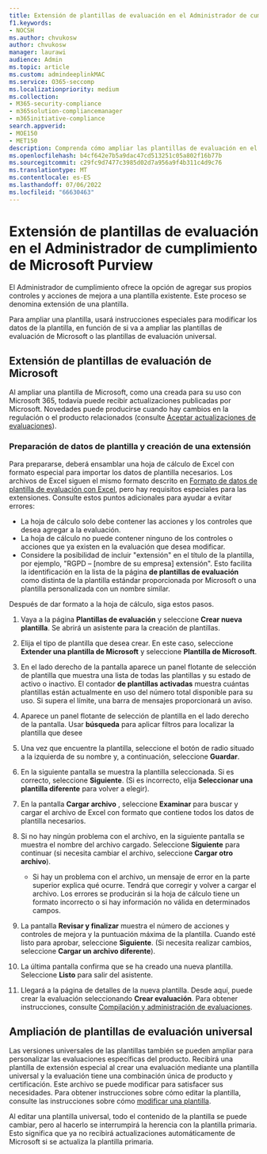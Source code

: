 ```yaml
---
title: Extensión de plantillas de evaluación en el Administrador de cumplimiento de Microsoft Purview
f1.keywords:
- NOCSH
ms.author: chvukosw
author: chvukosw
manager: laurawi
audience: Admin
ms.topic: article
ms.custom: admindeeplinkMAC
ms.service: O365-seccomp
ms.localizationpriority: medium
ms.collection:
- M365-security-compliance
- m365solution-compliancemanager
- m365initiative-compliance
search.appverid:
- MOE150
- MET150
description: Comprenda cómo ampliar las plantillas de evaluación en el Administrador de cumplimiento de Microsoft Purview para agregar y modificar controles.
ms.openlocfilehash: b4cf642e7b5a9dac47cd513251c05a802f16b77b
ms.sourcegitcommit: c29fc9d7477c3985d02d7a956a9f4b311c4d9c76
ms.translationtype: MT
ms.contentlocale: es-ES
ms.lasthandoff: 07/06/2022
ms.locfileid: "66630463"
---
```

# <a name="extend-assessment-templates-in-microsoft-purview-compliance-manager"></a>Extensión de plantillas de evaluación en el Administrador de cumplimiento de Microsoft Purview

El Administrador de cumplimiento ofrece la opción de agregar sus propios controles y acciones de mejora a una plantilla existente. Este proceso se denomina extensión de una plantilla.

Para ampliar una plantilla, usará instrucciones especiales para modificar los datos de la plantilla, en función de si va a ampliar las plantillas de evaluación de Microsoft o las plantillas de evaluación universal.

## <a name="extend-microsoft-assessment-templates"></a>Extensión de plantillas de evaluación de Microsoft

Al ampliar una plantilla de Microsoft, como una creada para su uso con Microsoft 365, todavía puede recibir actualizaciones publicadas por Microsoft. Novedades puede producirse cuando hay cambios en la regulación o el producto relacionados (consulte [Aceptar actualizaciones de evaluaciones](compliance-manager-assessments.md#accept-updates-to-assessments)).

### <a name="prepare-template-data-and-create-extension"></a>Preparación de datos de plantilla y creación de una extensión

Para prepararse, deberá ensamblar una hoja de cálculo de Excel con formato especial para importar los datos de plantilla necesarios. Los archivos de Excel siguen el mismo formato descrito en [Formato de datos de plantilla de evaluación con Excel](compliance-manager-templates-format-excel.md), pero hay requisitos especiales para las extensiones. Consulte estos puntos adicionales para ayudar a evitar errores:

- La hoja de cálculo solo debe contener las acciones y los controles que desea agregar a la evaluación.
- La hoja de cálculo no puede contener ninguno de los controles o acciones que ya existen en la evaluación que desea modificar.
- Considere la posibilidad de incluir "extensión" en el título de la plantilla, por ejemplo, "RGPD – [nombre de su empresa] extensión". Esto facilita la identificación en la lista de la página **de plantillas de evaluación** como distinta de la plantilla estándar proporcionada por Microsoft o una plantilla personalizada con un nombre similar.

Después de dar formato a la hoja de cálculo, siga estos pasos.

1. Vaya a la página **Plantillas de evaluación** y seleccione **Crear nueva plantilla**. Se abrirá un asistente para la creación de plantillas.

2. Elija el tipo de plantilla que desea crear. En este caso, seleccione **Extender una plantilla de Microsoft** y seleccione **Plantilla de Microsoft**.

3. En el lado derecho de la pantalla aparece un panel flotante de selección de plantilla que muestra una lista de todas las plantillas y su estado de activo o inactivo. El contador **de plantillas activadas** muestra cuántas plantillas están actualmente en uso del número total disponible para su uso. Si supera el límite, una barra de mensajes proporcionará un aviso.

4. Aparece un panel flotante de selección de plantilla en el lado derecho de la pantalla. Usar **búsqueda** para aplicar filtros para localizar la plantilla que desee

5. Una vez que encuentre la plantilla, seleccione el botón de radio situado a la izquierda de su nombre y, a continuación, seleccione **Guardar**.

6. En la siguiente pantalla se muestra la plantilla seleccionada. Si es correcto, seleccione **Siguiente**. (Si es incorrecto, elija **Seleccionar una plantilla diferente** para volver a elegir).

7. En la pantalla **Cargar archivo** , seleccione **Examinar** para buscar y cargar el archivo de Excel con formato que contiene todos los datos de plantilla necesarios.

8. Si no hay ningún problema con el archivo, en la siguiente pantalla se muestra el nombre del archivo cargado. Seleccione **Siguiente** para continuar (si necesita cambiar el archivo, seleccione **Cargar otro archivo**).

    - Si hay un problema con el archivo, un mensaje de error en la parte superior explica qué ocurre. Tendrá que corregir y volver a cargar el archivo. Los errores se producirán si la hoja de cálculo tiene un formato incorrecto o si hay información no válida en determinados campos.

9. La pantalla **Revisar y finalizar** muestra el número de acciones y controles de mejora y la puntuación máxima de la plantilla. Cuando esté listo para aprobar, seleccione **Siguiente**. (Si necesita realizar cambios, seleccione **Cargar un archivo diferente**).

10. La última pantalla confirma que se ha creado una nueva plantilla. Seleccione **Listo** para salir del asistente.

11. Llegará a la página de detalles de la nueva plantilla. Desde aquí, puede crear la evaluación seleccionando **Crear evaluación**. Para obtener instrucciones, consulte [Compilación y administración de evaluaciones](compliance-manager-assessments.md#create-assessments).

## <a name="extend-universal-assessment-templates"></a>Ampliación de plantillas de evaluación universal

Las versiones universales de las plantillas también se pueden ampliar para personalizar las evaluaciones específicas del producto. Recibirá una plantilla de extensión especial al crear una evaluación mediante una plantilla universal y la evaluación tiene una combinación única de producto y certificación. Este archivo se puede modificar para satisfacer sus necesidades. Para obtener instrucciones sobre cómo editar la plantilla, consulte las instrucciones sobre cómo [modificar una plantilla](compliance-manager-templates-modify.md).

Al editar una plantilla universal, todo el contenido de la plantilla se puede cambiar, pero al hacerlo se interrumpirá la herencia con la plantilla primaria. Esto significa que ya no recibirá actualizaciones automáticamente de Microsoft si se actualiza la plantilla primaria.
